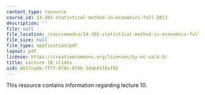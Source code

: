 ```yaml
---
content_type: resource
course_id: 14-381-statistical-method-in-economics-fall-2013
description: ''
file: null
file_location: /coursemedia/14-381-statistical-method-in-economics-fall-2013/b617cadb7f7707dc07463dabd1f8af02_MIT14_381F13_lec10.pdf
file_size: null
file_type: application/pdf
layout: pdf
license: https://creativecommons.org/licenses/by-nc-sa/4.0/
title: Lecture 10 slides
uid: b617cadb-7f77-07dc-0746-3dabd1f8af02
---
```

This resource contains information regarding lecture 10.
